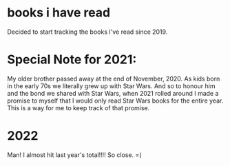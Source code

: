 # books i have read
Decided to start tracking the books I've read since 2019.

# Special Note for 2021:
My older brother passed away at the end of November, 2020. As kids born in the early 70s we literally grew up with Star Wars. And so to honour him and the bond we shared with Star Wars, when 2021 rolled around I made a promise to myself that I would only read Star Wars books for the entire year. This is a way for me to keep track of that promise. 

# 2022
Man! I almost hit last year's total!!!! So close. =(